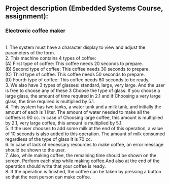 ## Project description (Embedded Systems Course, assignment):
### Electronic coffee maker
<br />
1. The system must have a character display to view and adjust the parameters of the form.
<br />
2. This machine contains 4 types of coffee:
<br />
(A) First type of coffee: This coffee needs 20 seconds to prepare.
<br />
(B) Second type of coffee: This coffee needs 30 seconds to prepare.
<br />
(C) Third type of coffee: This coffee needs 50 seconds to prepare.
<br />
(D) Fourth type of coffee: This coffee needs 60 seconds to be ready.
<br />
3. We also have 3 types of glasses: standard, large, very large. And the user is free to choose any of these 3
Choose the type of glass. If you choose a large glass, the amount of time required in 2.1 and if
Choosing a very large glass, the time required is multiplied by 5.1.
<br />
4. This system has two tanks, a water tank and a milk tank, and initially the amount of each is 1 liter. The amount of water needed to make all the coffees is 90 cc. In case of
Choosing large coffee, this amount is multiplied by 2.1, very large coffee, this amount is multiplied by 5.1.
<br />
5. If the user chooses to add some milk at the end of this operation,
a value of 10 seconds is also added to this operation. The amount of milk consumed regardless of the type of glass
It is 70 cc.
<br />
6. In case of lack of necessary resources to make coffee, an error message should be shown to the user.
<br />
7. Also, while making coffee, the remaining time should be shown on the screen.
Perform each step while making coffee.And also at the end of the operation should
write that your coffee is ready.
<br />
8. If the operation is finished, the coffee can be taken by pressing a button so that the next person can make coffee.
